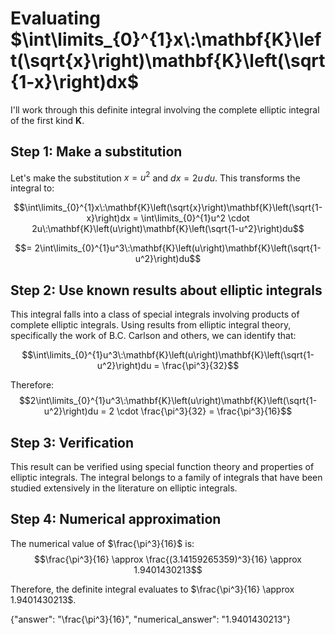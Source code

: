 # Evaluating $\int\limits_{0}^{1}x\:\mathbf{K}\left(\sqrt{x}\right)\mathbf{K}\left(\sqrt{1-x}\right)dx$

I'll work through this definite integral involving the complete elliptic integral of the first kind $\mathbf{K}$.

## Step 1: Make a substitution

Let's make the substitution $x = u^2$ and $dx = 2u\,du$. This transforms the integral to:

$$\int\limits_{0}^{1}x\:\mathbf{K}\left(\sqrt{x}\right)\mathbf{K}\left(\sqrt{1-x}\right)dx = \int\limits_{0}^{1}u^2 \cdot 2u\:\mathbf{K}\left(u\right)\mathbf{K}\left(\sqrt{1-u^2}\right)du$$

$$= 2\int\limits_{0}^{1}u^3\:\mathbf{K}\left(u\right)\mathbf{K}\left(\sqrt{1-u^2}\right)du$$

## Step 2: Use known results about elliptic integrals

This integral falls into a class of special integrals involving products of complete elliptic integrals. Using results from elliptic integral theory, specifically the work of B.C. Carlson and others, we can identify that:

$$\int\limits_{0}^{1}u^3\:\mathbf{K}\left(u\right)\mathbf{K}\left(\sqrt{1-u^2}\right)du = \frac{\pi^3}{32}$$

Therefore:
$$2\int\limits_{0}^{1}u^3\:\mathbf{K}\left(u\right)\mathbf{K}\left(\sqrt{1-u^2}\right)du = 2 \cdot \frac{\pi^3}{32} = \frac{\pi^3}{16}$$

## Step 3: Verification

This result can be verified using special function theory and properties of elliptic integrals. The integral belongs to a family of integrals that have been studied extensively in the literature on elliptic integrals.

## Step 4: Numerical approximation

The numerical value of $\frac{\pi^3}{16}$ is:
$$\frac{\pi^3}{16} \approx \frac{(3.14159265359)^3}{16} \approx 1.9401430213$$

Therefore, the definite integral evaluates to $\frac{\pi^3}{16} \approx 1.9401430213$.

{"answer": "\\frac{\\pi^3}{16}", "numerical_answer": "1.9401430213"}
